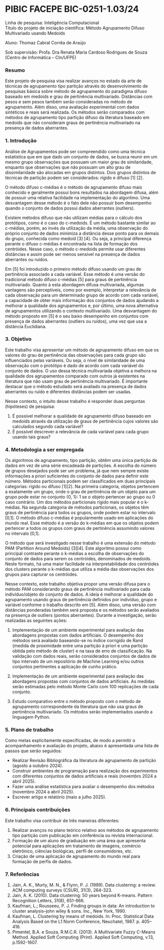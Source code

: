 # PIBIC FACEPE BIC-0251-1.03/24

Linha de pesquisa: Inteligência Computacional  
Título do projeto de iniciação científica: Método Agrupamento Difuso Multivariado usando Medoids  

Aluno: Thomaz Cabral Corrêa de Araújo  

Sob supervisão: Profa. Dra Renata Maria Cardoso Rodrigues de Souza  
(Centro de Informática – CIn/UFPE)  

### Resumo

Este projeto de pesquisa visa realizar avanços no estado da arte de técnicas de agrupamento tipo partição através do desenvolvimento de pesquisas básica sobre método de agrupamento do paradigma difuso baseado em medoids e grau de pertinência multivariado. Distâncias com pesos e sem pesos também serão consideradas no método de agrupamento. Além disso, uma avaliação experimental com dados sintéticos e reais será realizada. Os métodos serão comparados com métodos de agrupamento tipo partição difuso da literatura baseado em medoids que não consideram graus de pertinência multivariado na presença de dados aberrantes.  

### 1. Introdução  

Análise de Agrupamentos pode ser compreendido como uma técnica estatística que em que dado um conjunto de dados, se busca reunir em um mesmo grupo observações que possuam um maior grau de similaridade, enquanto que observações que não possuam um alto grau de dissimilaridade são alocadas em grupos distintos. Dois grupos distintos de técnicas de partição podem ser considerados: rígido e difuso [1] [2].  

O método difuso c-médias é o método de agrupamento difuso mais conhecido e geralmente possui bons resultados na abordagem difusa, além de possuir uma relativa facilidade na implementação do algoritmo. Uma desvantagem desse método é o fato dele não possuir bom desempenho quando o conjunto de dados possui dados aberrantes (outliers).  

Existem métodos difuso que não utilizam médias para o cálculo dos protótipos, como é o caso do c-medoids. É um método bastante similar ao c-médias, porém, ao invés da utilização da média, uma observação do próprio conjunto de dados minimiza a distância desse ponto para os demais do grupo, conhecida como medoid [3] [4]. Ou seja, a principal diferença perante o difuso c-médias é encontrada na lista de formação dos centróides. Nesse caso, o método c-medoids permite usar diferentes distâncias e assim pode ser menos sensível na presença de dados aberrantes ou ruídos.  

Em [5] foi introduzido o primeiro método difuso usando um grau de pertinência associado a cada variável. Esse método é uma versão do tradicional método difuso c-médias [5] para graus de pertinência multivariado. Quanto à esta abordagem difusa multivariada, algumas vantagens são perceptíveis, como por exemplo, interpretar a relevância de cada observação para um determinado grupo de acordo com cada variável, a capacidade de obter mais informação dos conjuntos de dados ajudando a melhorar a qualidade dos agrupamentos e, por último, uma nova alternativa de agrupamentos utilizando o contexto multivariado. Uma desvantagem do método proposto em [5] é o seu baixo desempenho em conjuntos com presença de dados aberrantes (outliers ou ruídos), uma vez que usa a distância Euclidiana.  

### 3. Objetivo  

Este trabalho visa apresentar um método de agrupamento difuso em que os valores do grau de pertinência das observações para cada grupo são influenciados pelas variáveis. Ou seja, o nível de similaridade de uma observação com o protótipo é dado de acordo com cada variável do conjunto de dados. O uso dessa técnica multivariada objetiva a melhora na qualidade dos agrupamentos comparado com outros já existentes na literatura que não usam grau de pertinência multivariado. É importante destacar que o método estudado será avaliado na presença de dados aberrantes ou ruído e diferentes distâncias podem ser usadas.  

Nesse contexto, o intuito desse trabalho é responder duas perguntas (hipóteses) de pesquisa:  

1. É possível melhorar a qualidade de agrupamento difuso baseado em medoids através da utilização de graus de pertinência cujos valores são calculados segundo cada variável?  
2. É possível descrever a relevância de cada variável para cada grupo usando tais graus?  

### 4. Metodologia a ser empregada  

Os algoritmos de agrupamento, tipo partição, obtêm uma única partição de dados em vez de uma série encadeada de partições. A escolha do número de grupos desejados pode ser um problema, já que nem sempre existe informações a priori suficientes do conjunto de dados para definir este número. Métodos particionais podem ser classificados em duas principais categorias: rígido ou difuso [1][2]. Na primeira categoria, objetos pertencem a exatamente um grupo, onde o grau de pertinência de um objeto para um grupo pode estar no conjunto {0, 1}: 1 se o objeto pertencer ao grupo ou 0 caso contrário. Um dos métodos particionais rígido mais popular é o k-médias. Na segunda categoria de métodos particionais, os objetos têm graus de pertinência para todos os grupos, onde podem estar no intervalo [0,1]. O método difuso c-médias é popularmente usado em aplicações do mundo real. Esse método é a versão do k-médias em que os objetos podem pertencer a todos os grupos com graus de pertinência assumindo valores no intervalo [0,1].  

O método que será investigado nesse trabalho é uma extensão do método PAM (Partition Around Medoids) [3][4]. Este algoritmo possui como principal contraste perante o k-médias a escolha de observações do conjunto de dados para serem os centróides, denominados de medoids. Neste formato, há uma maior facilidade na interpretabilidade dos centróides dos clusters perante o k-médias que utiliza a média das observações dos grupos para capturar os centróides.  

Nesse contexto, este trabalho objetiva propor uma versão difusa para o método PAM considerando graus de pertinência multivariado para cada indivíduo/objeto do conjunto de dados. A ideia é melhorar a qualidade do agrupamento usando graus de pertinência definidos por indivíduo, grupo e variável conforme o trabalho descrito em [5]. Além disso, uma versão com distâncias ponderadas também será proposta e os métodos serão avaliados na presença de outliers (pontos aberrantes). Durante a investigação, serão realizadas as seguintes ações:  

1. Implementação de um ambiente experimental para avaliação das abordagens propostas com dados artificiais. O desempenho dos métodos será avaliado baseando-se no índice corrigido de Rand (medida de proximidade entre uma partição à priori e uma partição obtida pelo método de cluster) e na taxa de erro de classificação. Na validação com dados reais, serão considerados conjuntos de dados de tipo intervalo de um repositório de Machine Learning e/ou outros conjuntos pertinentes a aplicação de cunho prático.  

2. Implementação de um ambiente experimental para avaliação das abordagens propostas com conjuntos de dados artificiais. As medidas serão estimadas pelo método Monte Carlo com 100 replicações de cada conjunto.  

3. Estudo comparativo entre o método proposto com o método de agrupamento correspondente da literatura que não usa graus de pertinência multivariado. Os métodos serão implementados usando a linguagem Python.  

### 5. Plano de trabalho  

Como metas explicitamente especificadas, de modo a permitir o acompanhamento e avaliação do projeto, abaixo é apresentada uma lista de passos que serão seguidos:  

- Realizar Revisão Bibliográfica da literatura de agrupamento de partição (agosto a outubro 2024).  
- Construir ambientes de programação para realização dos experimentos com diferentes conjuntos de dados artificiais e reais (novembro 2024 a abril 2025).  
- Fazer uma análise estatística para avaliar o desempenho dos métodos (novembro 2024 a abril 2025).  
- Escrever artigo e relatório (maio a julho 2025).  

### 6. Principais contribuições  

Este trabalho visa contribuir de três maneiras diferentes:  

1. Realizar avanços no plano teórico relativo aos métodos de agrupamento tipo partição com publicação em conferência ou revista internacional.  
2. Formação de um aluno de graduação em uma área que apresenta potencial para aplicações em tratamento de imagens, comércio eletrônico, ciências biológicas, perfil de consumidores, etc.  
3. Criação de uma aplicação de agrupamento do mundo real para formação de perfis de dados.  

### 7. Referências  

1. Jain, A. K., Murty, M. N., & Flynn, P. J. (1999). Data clustering: a review. ACM computing surveys (CSUR), 31(3), 264-323.  
2. Jain, A. K. (2010). Data clustering: 50 years beyond K-means. Pattern Recognition Letters, 31(8), 651-666.  
3. Kaufman, L.; Rousseeu, P. J. Finding groups in data: An introduction to cluster analysis–john wiley & sons. Inc., New York, 1990.  
4. Kaufman, L. Clustering by means of medoids. In: Proc. Statistical Data Analysis Based on the L1 Norm Conference, Neuchatel, 1987. p. 405–416.  
5. Pimentel, B.A. e Souza, R.M.C.R. (2013). A Multivariate Fuzzy C-Means Method. Applied Soft Computing (Print). Applied Soft Computing, v.13, p.1592-1607.  

